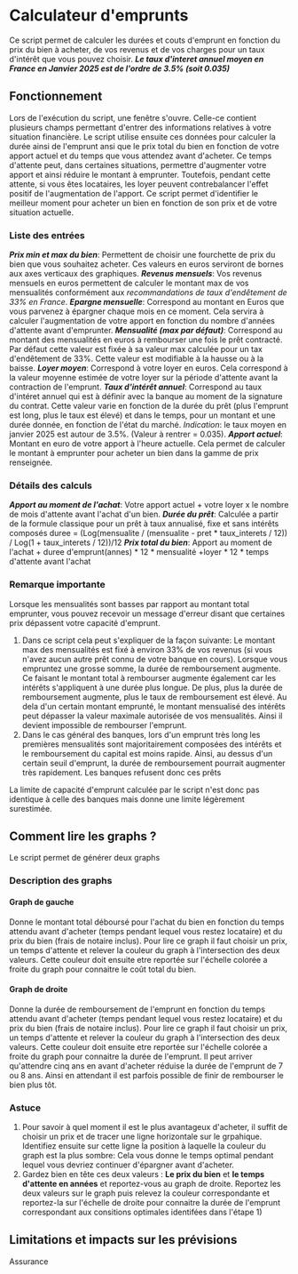 # Calculateur d'emprunts

Ce script permet de calculer les durées et couts d'emprunt en fonction du prix du bien à acheter, de vos revenus et de vos charges pour un taux d'intérêt que vous pouvez choisir. 
***Le taux d'interet annuel moyen en France en Janvier 2025 est de l'ordre de 3.5% (soit 0.035)***

## Fonctionnement 
Lors de l'exécution du script, une fenêtre s'ouvre. Celle-ce contient plusieurs champs permettant d'entrer des informations relatives à votre situation financière.
Le script utilise ensuite ces données pour calculer la durée ainsi de l'emprunt ansi que le prix total du bien en fonction de votre apport actuel et du temps que vous attendez avant d'acheter. Ce temps d'attente peut, dans certaines situations, permettre d'augmenter votre apport et ainsi réduire le montant à emprunter. Toutefois, pendant cette attente, si vous êtes locataires, les loyer peuvent contrebalancer l'effet positif de l'augmentation de l'apport. 
Ce script permet d'identifier le meilleur moment pour acheter un bien en fonction de son prix et de votre situation actuelle.

### Liste des entrées
***Prix min et max du bien***: Permettent de choisir une fourchette de prix du bien que vous souhaitez acheter. Ces valeurs en euros serviront de bornes aux axes verticaux des graphiques.
***Revenus mensuels***: Vos revenus mensuels en euros permettent de calculer le montant max de vos mensualités conformément aux *recommandations de taux d'endêtement de 33% en France*.
***Epargne mensuelle***: Correspond au montant en Euros que vous parvenez à épargner chaque mois en ce moment. Cela servira à calculer l'augmentation de votre apport en fonction du nombre d'années d'attente avant d'emprunter.
***Mensualité (max par défaut)***: Correspond au montant des mensualités en euros à rembourser une fois le prêt contracté. Par défaut cette valeur est fixée à sa valeur max calculée pour un tax d'endêtement de 33%. Cette valeur est modifiable à la hausse ou à la baisse. 
***Loyer moyen***: Correspond à votre loyer en euros. Cela correspond à la valeur moyenne estimée de votre loyer sur la période d'attente avant la contraction de l'emprunt.
***Taux d'intérêt annuel***: Correspond au taux d'intéret annuel qui est à définir avec la banque au moment de la signature du contrat. Cette valeur varie en fonction de la durée du prêt (plus l'emprunt est long, plus le taux est élevé) et dans le temps, pour un montant et une durée donnée, en fonction de l'état du marché. *Indication*: le taux moyen en janvier 2025 est autour de 3.5%. (Valeur à rentrer = 0.035).
***Apport actuel***: Montant en euro de votre apport à l'heure actuelle. Cela permet de calculer le montant à emprunter pour acheter un bien dans la gamme de prix renseignée. 

### Détails des calculs
***Apport au moment de l'achat***: Votre apport actuel + votre loyer x le nombre de mois d'attente avant l'achat d'un bien.
***Durée du prêt***: Calculée a partir de la formule classique pour un prêt à taux annualisé, fixe et sans intérêts composés duree = (Log(mensualite / (mensualite - pret * taux_interets / 12)) / Log(1 + taux_interets / 12))/12
***Prix total du bien***: Apport au moment de l'achat + duree d'emprunt(annes) * 12 * mensualité +loyer * 12 * temps d'attente avant l'achat

### Remarque importante
Lorsque les mensualités sont basses par rapport au montant total emprunter, vous pouvez recevoir un message d'erreur disant que certaines prix dépassent votre capacité d'emprunt.
1) Dans ce script cela peut s'expliquer de la façon suivante: Le montant max des mensualités est fixé à environ 33% de vos revenus (si vous n'avez aucun autre prêt connu de votre banque en cours). Lorsque vous empruntez une grosse somme, la durée de remboursement augmente. Ce faisant le montant total à rembourser augmente également car les intérêts s'appliquent à une durée plus longue. De plus, plus la durée de remboursement augmente, plus le taux de remboursement est élevé. Au dela d'un certain montant emprunté, le montant mensualisé des intérêts peut dépasser la valeur maximale autorisée de vos mensualités. Ainsi il devient impossible de rembourser l'emprunt.
2) Dans le cas général des banques, lors d'un emprunt très long les premières mensualités sont majoritairement composées des intérêts et le remboursement du capital est moins rapide. Ainsi, au dessus d'un certain seuil d'emprunt, la durée de remboursement pourrait augmenter très rapidement. Les banques refusent donc ces prêts
   
La limite de capacité d'emprunt calculée par le script n'est donc pas identique à celle des banques mais donne une limite légèrement surestimée.

## Comment lire les graphs ?
Le script permet de générer deux graphs

### Description des graphs
#### Graph de gauche
Donne le montant total déboursé pour l'achat du bien en fonction du temps attendu avant d'acheter (temps pendant lequel vous restez locataire) et du prix du bien (frais de notaire inclus). 
Pour lire ce graph il faut choisir un prix, un temps d'attente et relever la couleur du graph à l'intersection des deux valeurs. Cette couleur doit ensuite etre reportée sur l'échelle colorée a froite du graph pour connaitre le coût total du bien. 

#### Graph de droite
Donne la durée de remboursement de l'emprunt en fonction du temps attendu avant d'acheter (temps pendant lequel vous restez locataire) et du prix du bien (frais de notaire inclus). 
Pour lire ce graph il faut choisir un prix, un temps d'attente et relever la couleur du graph à l'intersection des deux valeurs. Cette couleur doit ensuite etre reportée sur l'échelle colorée a froite du graph pour connaitre la durée de l'emprunt. Il peut arriver qu'attendre cinq ans en avant d'acheter réduise la durée de l'emprunt de 7 ou 8 ans. Ainsi en attendant il est parfois possible de finir de rembourser le bien plus tôt. 

### Astuce 
1) Pour savoir à quel moment il est le plus avantageux d'acheter, il suffit de choisir un prix et de tracer une ligne horizontale sur le grpahique. Identifiez ensuite sur cette ligne la position à laquelle la couleur du graph est la plus sombre: Cela vous donne le temps optimal pendant lequel vous devriez continuer d'épargner avant d'acheter.
2) Gardez bien en tête ces deux valeurs : **Le prix du bien** et **le temps d'attente en années** et reportez-vous au graph de droite. Reportez les deux valeurs sur le graph puis relevez la couleur correspondante et reportez-la sur l'échelle de droite pour connaitre la durée de l'emprunt correspondant aux consitions optimales identifées dans l'étape 1)



## Limitations et impacts sur les prévisions
Assurance 
